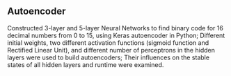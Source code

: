 ## Autoencoder
Constructed 3-layer and 5-layer Neural Networks to find binary code for 16 decimal numbers from 0 to 15, using Keras autoencoder in Python;
Different initial weights, two different activation functions (sigmoid function and Rectified Linear Unit), and different number of perceptrons 
in the hidden layers were used to build autoencoders; Their influences on the stable states of all hidden layers and runtime were examined.
